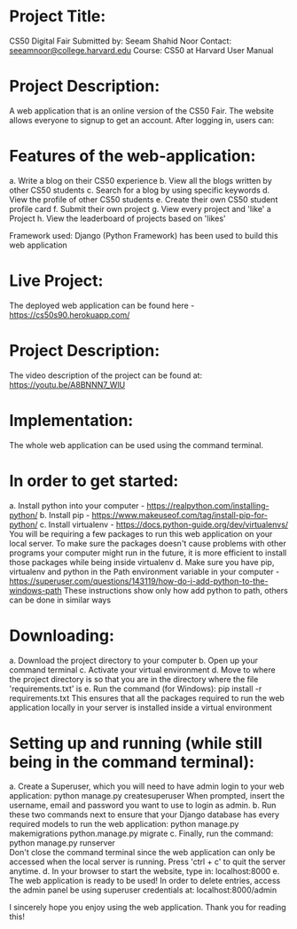 # Project Title:
CS50 Digital Fair
Submitted by: Seeam Shahid Noor
Contact: seeamnoor@college.harvard.edu
Course: CS50 at Harvard
User Manual

# Project Description:
A web application that is an online version of the CS50 Fair. The website allows everyone to signup to get an account. After logging
in, users can:

# Features of the web-application:
a. Write a blog on their CS50 experience
b. View all the blogs written by other CS50 students
c. Search for a blog by using specific keywords
d. View the profile of other CS50 students
e. Create their own CS50 student profile card
f. Submit their own project
g. View every project and 'like' a Project
h. View the leaderboard of projects based on 'likes'

Framework used: Django (Python Framework) has been used to build this web application

# Live Project:
The deployed web application can be found here - https://cs50s90.herokuapp.com/
# Project Description:
The video description of the project can be found at: https://youtu.be/A8BNNN7_WlU

# Implementation:

The whole web application can be used using the command terminal.

# In order to get started:
a. Install python into your computer - https://realpython.com/installing-python/
b. Install pip - https://www.makeuseof.com/tag/install-pip-for-python/
c. Install virtualenv - https://docs.python-guide.org/dev/virtualenvs/
You will be requiring a few packages to run this web application on your local server. To make sure the packages doesn't cause problems with
other programs your computer might run in the future, it is more efficient to install those packages while being inside virtualenv
d. Make sure you have pip, virtualenv and python in the Path environment variable in your computer - https://superuser.com/questions/143119/how-do-i-add-python-to-the-windows-path
These instructions show only how add python to path, others can be done in similar ways

# Downloading:
a. Download the project directory to your computer
b. Open up your command terminal
c. Activate your virtual environment
d. Move to where the project directory is so that you are in the directory where the file 'requirements.txt' is
e. Run the command (for Windows):   pip install -r requirements.txt
This ensures that all the packages required to run the web application locally in your server is installed inside a virtual environment

# Setting up and running (while still being in the command terminal):
a. Create a Superuser, which you will need to have admin login to your web application:   python manage.py createsuperuser
When prompted, insert the username, email and password you want to use to login as admin.
b. Run these two commands next to ensure that your Django database has every required models to run the web application:
python manage.py makemigrations
python.manage.py migrate
c. Finally, run the command:  python manage.py runserver  
Don't close the command terminal since the web application can only be accessed when the local server is running. Press 'ctrl + c' to quit the
server anytime.
d. In your browser to start the website, type in:     localhost:8000
e. The web application is ready to be used! In order to delete entries, access the admin panel be using superuser credentials at:
localhost:8000/admin

I sincerely hope you enjoy using the web application. Thank you for reading this!
